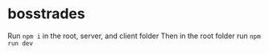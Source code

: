 # bosstrades
Run `npm i` in the root, server, and client folder
Then in the root folder run `npm run dev`
